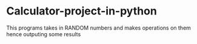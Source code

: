 # Calculator-project-in-python
This programs takes in RANDOM numbers and makes operations on them hence outputing some results
